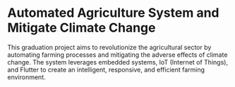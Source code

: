 # Automated Agriculture System and Mitigate Climate Change
This graduation project aims to revolutionize the agricultural sector by automating farming processes and mitigating the adverse effects of climate change. The system leverages embedded systems, IoT (Internet of Things), and Flutter to create an intelligent, responsive, and efficient farming environment.

